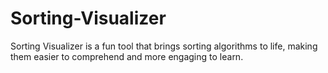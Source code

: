 # Sorting-Visualizer
Sorting Visualizer is a fun tool that brings sorting algorithms to life, making them easier to comprehend and more engaging to learn.

